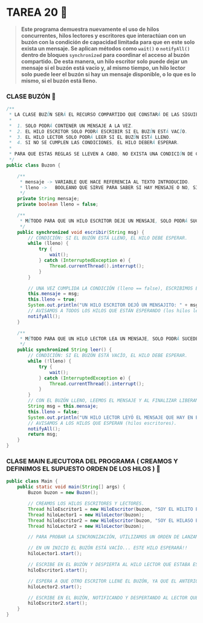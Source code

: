 # TAREA 20 🐛

> **Este programa demuestra nuevamente el uso de hilos concurrentes, hilos lectores y escritores que interactúan con un buzón con la condición de capacidad limitada para que en este solo exista un mensaje. Se aplican métodos como ```wait()``` o ```notifyAll()``` dentro de bloques ```synchronized``` para coordinar el acceso al buzón compartido. De esta manera, un hilo escritor solo puede dejar un mensaje si el buzón está vacío y, al mismo tiempo, un hilo lector solo puede leer el buzón si hay un mensaje disponible, o lo que es lo mismo, si el buzón está lleno.** 

### CLASE BUZÓN 🐧
```java
/**
 * LA CLASE BUZÓN SERÁ EL RECURSO COMPARTIDO QUE CONSTARÁ DE LAS SIGUIENTES REGLAS ->
 *
 *  1. SOLO PODRÁ CONTENER UN MENSAJE A LA VEZ.
 *  2. EL HILO ESCRITOR SOLO PODRÁ ESCRIBIR SI EL BUZÓN ESTÁ VACÍO.
 *  3. EL HILO LECTOR SOLO PODRÁ LEER SI EL BUZÓN ESTÁ LLENO.
 *  4. SI NO SE CUMPLEN LAS CONDICIONES, EL HILO DEBERÁ ESPERAR.
 *
 * PARA QUE ESTAS REGLAS SE LLEVEN A CABO, NO EXISTA UNA CONDICIÓN DE CARRERA Y EL BUZÓN FUNCIONE CORRECTAMENTE, NECESITAREMOS HACER USO DE UNA SINCRONIZACIÓN CORRECTA.
 */
public class Buzon {

    /**
     * mensaje -> VARIABLE QUE HACE REFERENCIA AL TEXTO INTRODUCIDO.
     * lleno ->   BOOLEANO QUE SIRVE PARA SABER SI HAY MENSAJE O NO, SIENDO FALSE CUANDO EL BUZÓN ESTÉ VACÍO Y TRUE CUANDO ESTÉ LLENO.
     */
    private String mensaje;
    private boolean lleno = false;

    /**
     * MÉTODO PARA QUE UN HILO ESCRITOR DEJE UN MENSAJE, SOLO PODRÁ SUCEDER SI EL BUZÓN ESTÁ VACÍO, DE NO SER ASÍ, ESTE HILO ESPERARÁ.
     */
    public synchronized void escribir(String msg) {
        // CONDICIÓN: SI EL BUZÓN ESTÁ LLENO, EL HILO DEBE ESPERAR.
        while (lleno) {
            try {
                wait();
            } catch (InterruptedException e) {
                Thread.currentThread().interrupt();
            }
        }

        // UNA VEZ CUMPLIDA LA CONDICIÓN (lleno == false), ESCRIBIMOS EL MENSAJE INDICADO EN EL BUZÓN.
        this.mensaje = msg;
        this.lleno = true;
        System.out.println("UN HILO ESCRITOR DEJÓ UN MENSAJITO: " + msg);
        // AVISAMOS A TODOS LOS HILOS QUE ESTÁN ESPERANDO (los hilos lectores).
        notifyAll();
    }

    /**
     * MÉTODO PARA QUE UN HILO LECTOR LEA UN MENSAJE, SOLO PODRÁ SUCEDER SI EL BUZÓN ESTÁ LLENO, DE NO SER ASÍ, ESTE HILO ESPERARÁ.
     */
    public synchronized String leer() {
        // CONDICIÓN: SI EL BUZÓN ESTÁ VACÍO, EL HILO DEBE ESPERAR.
        while (!lleno) {
            try {
                wait();
            } catch (InterruptedException e) {
                Thread.currentThread().interrupt();
            }
        }
        // CON EL BUZÓN LLENO, LEEMOS EL MENSAJE Y AL FINALIZAR LIBERAMOS EL BUZÓN.
        String msg = this.mensaje;
        this.lleno = false;
        System.out.println("UN HILO LECTOR LEYÓ EL MENSAJE QUE HAY EN EL BUZÓN: " + msg + "\n");
        // AVISAMOS A LOS HILOS QUE ESPERAN (hilos escritores).
        notifyAll();
        return msg;
    }
}
```

### CLASE MAIN EJECUTORA DEL PROGRAMA ( CREAMOS Y DEFINIMOS EL SUPUESTO ORDEN DE LOS HILOS ) 👀

```java
public class Main {
    public static void main(String[] args) {
        Buzon buzon = new Buzon();

        // CREAMOS LOS HILOS ESCRITORES Y LECTORES.
        Thread hiloEscritor1 = new HiloEscritor(buzon, "SOY EL HILITO ESCRITOR 1 ;) ");
        Thread hiloLector1 = new HiloLector(buzon);
        Thread hiloEscritor2 = new HiloEscritor(buzon, "SOY EL HILASO ESCRITOR 2 ;( ");
        Thread hiloLector2 = new HiloLector(buzon);

        // PARA PROBAR LA SINCRONIZACIÓN, UTILIZAMOS UN ORDEN DE LANZAMIENTO QUE CAUSE ESPERA.

        // EN UN INICIO EL BUZÓN ESTÁ VACÍO... ESTE HILO ESPERARÁ!!
        hiloLector1.start();

        // ESCRIBE EN EL BUZÓN Y DESPIERTA AL HILO LECTOR QUE ESTABA ESPERANDO.
        hiloEscritor1.start();

        // ESPERA A QUE OTRO ESCRITOR LLENE EL BUZÓN, YA QUE EL ANTERIOR HILO LECTOR LO VACIÓ.
        hiloLector2.start();

        // ESCRIBE EN EL BUZÓN, NOTIFICANDO Y DESPERTANDO AL LECTOR QUE ESPERA.
        hiloEscritor2.start();
    }
}
```
